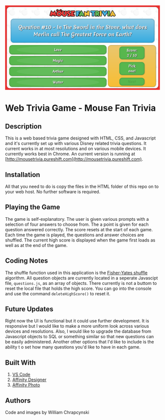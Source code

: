 ![Example Image](example.png    )

# Web Trivia Game - Mouse Fan Trivia
## Description
This is a web based trivia game designed with HTML, CSS, and Javascript and it's currently set up with various Disney related trivia questions. It current works in at most resolutions and on various mobile devices. It currently works best in Chrome. An current version is running at [http://mousetrivia.pureshift.com](http://mousetrivia.pureshift.com).

## Installation
All that you need to do is copy the files in the HTML folder of this repo on to your web host. No further software is required.

## Playing the Game
The game is self-explanatory. The user is given various prompts with a selection of four answers to choose from. The a point is given for each question answered correctly. The score resets at the start of each game. Each time the game is played, the questions and answer choices are shuffled. The current high score is displayed when the game first loads as well as at the end of the game.

## Coding Notes

The shuffle function used in this application is the [Fisher-Yates shuffle](https://en.wikipedia.org/wiki/Fisher%E2%80%93Yates_shuffle) algorithm. All question objects are currently located in a seperate Javascipt file, `questions.js`, as an array of objects. There currently is not a buttom to reset the local file that holds the high score. You can go into the console and use the command `deleteHighScore()` to reset it.

## Future Updates
Right now the UI is functional but it could use further development. It is responsive but I would like to make a more uniform look across various devices and resolutions. Also, I would like to upgrade the database from Javascript objects to SQL or something similar so that new questions can be easily administered. Another other options that I'd like to include is the ability t o set how many questions you'd like to have in each game. 

## Built With
1. [VS Code](https://code.visualstudio.com/)
2. [Affinity Designer](https://affinity.serif.com/en-us/)
3. [Affinity Photo](https://affinity.serif.com/en-us/)

## Authors
Code and images by William Chrapcynski